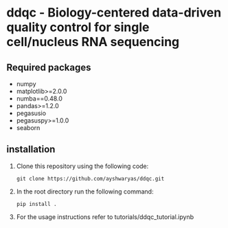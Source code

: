 # ddqc - Biology-centered data-driven quality control for single cell/nucleus RNA sequencing
## Required packages
- numpy
- matplotlib>=2.0.0
- numba==0.48.0
- pandas>=1.2.0
- pegasusio
- pegasuspy>=1.0.0
- seaborn
## installation
1. Clone this repository using the following code:
   
   `git clone https://github.com/ayshwaryas/ddqc.git`
2. In the root directory run the following command:
   
    `pip install .`
3. For the usage instructions refer to tutorials/ddqc_tutorial.ipynb
